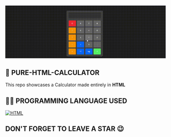 ![HTML Calculator](https://github.com/AdityaRoy999/PURE-HTML-CALCULATOR/blob/main/cal%20(1).gif)
## 🧮 PURE-HTML-CALCULATOR
This repo showcases a Calculator made entirely in **HTML**
## 🧑‍💻 PROGRAMMING LANGUAGE USED 
[![HTML](https://img.shields.io/badge/HTML-brightgreen.svg)](https://developer.mozilla.org/en-US/docs/Web/HTML)
## DON'T FORGET TO LEAVE A STAR 😉
